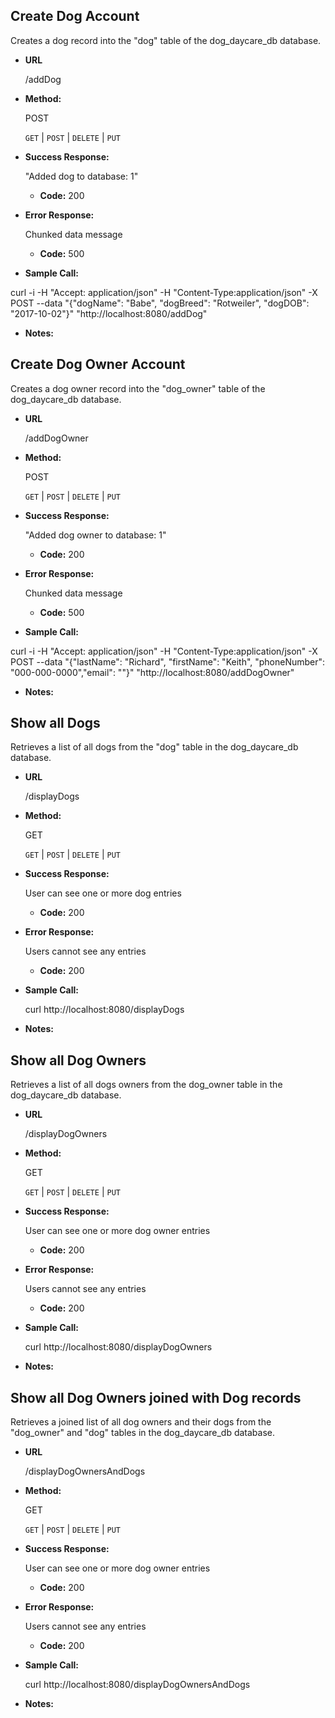 **Create Dog Account**
----
  Creates a dog record into the "dog" table of the dog_daycare_db database. 
  
* **URL**

  /addDog

* **Method:**
  
  POST

  `GET` | `POST` | `DELETE` | `PUT`
  
* **Success Response:**
  
  "Added dog to database: 1"
  
  * **Code:** 200 <br />
  
* **Error Response:**

  Chunked data message
  
  * **Code:** 500 <br />
    
* **Sample Call:**

curl -i -H "Accept: application/json" -H "Content-Type:application/json" -X POST --data "{\"dogName\": \"Babe\", \"dogBreed\": \"Rotweiler\", \"dogDOB\": \"2017-10-02\"}" "http://localhost:8080/addDog"

* **Notes:**

**Create Dog Owner Account**
----
  Creates a dog owner record into the "dog_owner" table of the dog_daycare_db database. 
  
* **URL**

  /addDogOwner

* **Method:**
  
  POST

  `GET` | `POST` | `DELETE` | `PUT`
  
* **Success Response:**
  
  "Added dog owner to database: 1"
  
  * **Code:** 200 <br />
  
* **Error Response:**

  Chunked data message
  
  * **Code:** 500 <br />
    
* **Sample Call:**

curl -i -H "Accept: application/json" -H "Content-Type:application/json" -X POST --data "{\"lastName\": \"Richard\", \"firstName\": \"Keith\", \"phoneNumber\": \"000-000-0000\",\"email\": \"<insert email>\"}" "http://localhost:8080/addDogOwner"

* **Notes:**

**Show all Dogs**
----
  Retrieves a list of all dogs from the "dog" table
  in the dog_daycare_db database. 

* **URL**

  /displayDogs

* **Method:**
  
  GET

  `GET` | `POST` | `DELETE` | `PUT`
  
* **Success Response:**
  
  User can see one or more dog entries
  * **Code:** 200 <br />
  
* **Error Response:**

  Users cannot see any entries
  * **Code:** 200 <br />
    
* **Sample Call:**

  curl http://localhost:8080/displayDogs

* **Notes:**

**Show all Dog Owners**
----
  Retrieves a list of all dogs owners from the dog_owner table
  in the dog_daycare_db database. 
  
* **URL**

  /displayDogOwners

* **Method:**
  
  GET

  `GET` | `POST` | `DELETE` | `PUT`
  
* **Success Response:**
  
  User can see one or more dog owner entries
  * **Code:** 200 <br />
  
* **Error Response:**

  Users cannot see any entries
  * **Code:** 200 <br />
    
* **Sample Call:**

  curl http://localhost:8080/displayDogOwners
  
* **Notes:**

**Show all Dog Owners joined with Dog records**
----
  Retrieves a joined list of all dog owners and 
  their dogs from the "dog_owner" and "dog" tables
  in the dog_daycare_db database. 
  
* **URL**

  /displayDogOwnersAndDogs

* **Method:**
  
  GET

  `GET` | `POST` | `DELETE` | `PUT`
  
* **Success Response:**
  
  User can see one or more dog owner entries
  * **Code:** 200 <br />
  
* **Error Response:**

  Users cannot see any entries
  * **Code:** 200 <br />
    
* **Sample Call:**

  curl http://localhost:8080/displayDogOwnersAndDogs
* **Notes:**
